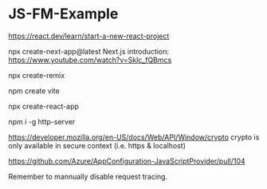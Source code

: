 # JS-FM-Example

https://react.dev/learn/start-a-new-react-project

npx create-next-app@latest
Next.js introduction: https://www.youtube.com/watch?v=Sklc_fQBmcs

npx create-remix

npm create vite

npx create-react-app

npm i -g http-server

https://developer.mozilla.org/en-US/docs/Web/API/Window/crypto 
crypto is only available in secure context (i.e. https & localhost)

https://github.com/Azure/AppConfiguration-JavaScriptProvider/pull/104

Remember to mannually disable request tracing.